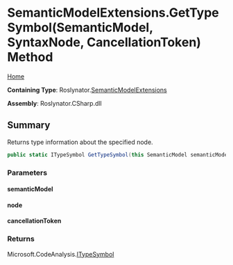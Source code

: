 <a name="_top"></a>

# SemanticModelExtensions\.GetTypeSymbol\(SemanticModel, SyntaxNode, CancellationToken\) Method

[Home](../../../README.md#_top)

**Containing Type**: Roslynator\.[SemanticModelExtensions](../README.md#_top)

**Assembly**: Roslynator\.CSharp\.dll

## Summary

Returns type information about the specified node\.

```csharp
public static ITypeSymbol GetTypeSymbol(this SemanticModel semanticModel, SyntaxNode node, CancellationToken cancellationToken = default(CancellationToken))
```

### Parameters

#### semanticModel

#### node

#### cancellationToken

### Returns

Microsoft\.CodeAnalysis\.[ITypeSymbol](https://docs.microsoft.com/en-us/dotnet/api/microsoft.codeanalysis.itypesymbol)

